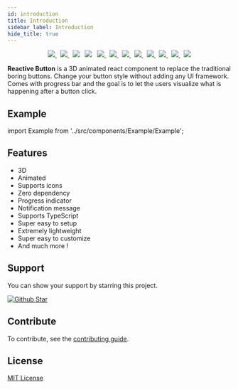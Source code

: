 ```yaml
---
id: introduction
title: Introduction
sidebar_label: Introduction
hide_title: true
---
```


<p align="center">
  <a href="https://www.npmjs.com/package/reactive-button">
    <img src="https://img.shields.io/npm/v/reactive-button"/>
  </a>
  &nbsp;
  <a href="https://www.npmjs.com/package/reactive-button">
    <img src="https://img.shields.io/npm/dt/reactive-button"/>
  </a>
  &nbsp;
  <img src="https://img.shields.io/bundlephobia/min/reactive-button"/>
  &nbsp;
  <img src="https://arifszn.github.io/reactive-button/img/dependencies.svg"/>
  &nbsp;
  <a href="https://codeclimate.com/github/arifszn/reactive-button/maintainability">
    <img src="https://api.codeclimate.com/v1/badges/c60f42d7d0b61bd33e98/maintainability" />
  </a>
  &nbsp;
  <a href="https://github.com/arifszn/reactive-button/issues">
    <img src="https://img.shields.io/github/issues/arifszn/reactive-button"/>
  </a>
  &nbsp;
  <a href="https://github.com/arifszn/reactive-button/stargazers">
    <img src="https://img.shields.io/github/stars/arifszn/reactive-button"/>
  </a>
  &nbsp;
  <a href="https://github.com/arifszn/reactive-button/blob/main/package-lock.json">
    <img src="https://img.shields.io/snyk/vulnerabilities/github/arifszn/reactive-button"/>
  </a>
  &nbsp;
  <a href="https://github.com/arifszn/reactive-button/blob/main/CONTRIBUTING.md">
    <img src="https://img.shields.io/badge/contributions-welcome-brightgreen.svg?style=flat"/>
  </a>
  &nbsp;
  <a href="https://github.com/arifszn/reactive-button/blob/main/LICENSE">
    <img src="https://img.shields.io/github/license/arifszn/reactive-button"/>
  </a>
  &nbsp;
  <a href="https://www.buymeacoffee.com/arifszn">
    <img src="https://img.shields.io/badge/sponsor-buy%20me%20a%20coffee-yellow?logo=buymeacoffee"/>
  </a>
  &nbsp;
  <a href="https://twitter.com/intent/tweet?text=3D%20animated%20react%20button%20component%20with%20progress%20bar.&url=https://github.com/arifszn/reactive-button&hashtags=javascript,reactjs,opensource,js,webdev,developers">
    <img src="https://img.shields.io/twitter/url?style=social&url=https%3A%2F%2Fgithub.com%2Farifszn%2Freactive-button"/>
  </a>
</p>

**Reactive Button** is a 3D animated react component to replace the traditional boring buttons. Change your button style without adding any UI framework. Comes with progress bar and the goal is to let the users visualize what is happening after a button click.

## Example

import Example from '../src/components/Example/Example';

<Example />

## Features

- 3D
- Animated
- Supports icons
- Zero dependency
- Progress indicator
- Notification message
- Supports TypeScript
- Super easy to setup
- Extremely lightweight
- Super easy to customize
- And much more !

## Support

<p>You can show your support by starring this project.</p>
<a href="https://github.com/arifszn/reactive-button/stargazers">
  <img src="https://img.shields.io/github/stars/arifszn/reactive-button?style=social" alt="Github Star"/>
</a>

## Contribute

To contribute, see the [contributing guide](https://github.com/arifszn/reactive-button/blob/main/CONTRIBUTING.md).

## License

[MIT License](https://github.com/arifszn/reactive-button/blob/main/LICENSE)
